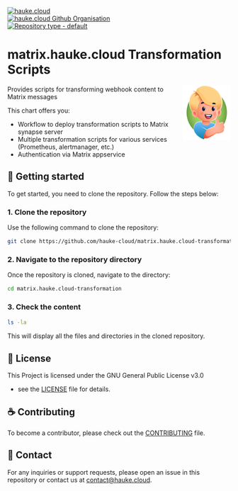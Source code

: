 

<a href="https://hauke.cloud" target="_blank"><img src="https://img.shields.io/badge/home-hauke.cloud-brightgreen" alt="hauke.cloud" style="display: block;" /></a>
<a href="https://github.com/hauke-cloud" target="_blank"><img src="https://img.shields.io/badge/github-hauke.cloud-blue" alt="hauke.cloud Github Organisation" style="display: block;" /></a>
<a href="https://github.com/hauke-cloud/readme-management" target="_blank"><img src="https://img.shields.io/badge/template-default-orange" alt="Repository type - default" style="display: block;" /></a>


# matrix.hauke.cloud Transformation Scripts


<img src="https://raw.githubusercontent.com/hauke-cloud/.github/main/resources/img/organisation-logo-small.png" alt="hauke.cloud logo" width="109" height="123" align="right">


Provides scripts for transforming webhook content to Matrix messages

This chart offers you:
- Workflow to deploy transformation scripts to Matrix synapse server
- Multiple transformation scripts for various services (Prometheus, alertmanager, etc.)
- Authentication via Matrix appservice





## 🚀 Getting started
To get started, you need to clone the repository. Follow the steps below:

### 1. Clone the repository

Use the following command to clone the repository:

```bash
git clone https://github.com/hauke-cloud/matrix.hauke.cloud-transformation.git
```

### 2. Navigate to the repository directory

Once the repository is cloned, navigate to the directory:

```bash
cd matrix.hauke.cloud-transformation
```

### 3. Check the content

```bash
ls -la
```

This will display all the files and directories in the cloned repository.



## 📄 License

This Project is licensed under the GNU General Public License v3.0

- see the [LICENSE](LICENSE) file for details.


## :coffee: Contributing

To become a contributor, please check out the [CONTRIBUTING](CONTRIBUTING.md) file.


## :email: Contact

For any inquiries or support requests, please open an issue in this
repository or contact us at [contact@hauke.cloud](mailto:contact@hauke.cloud).

